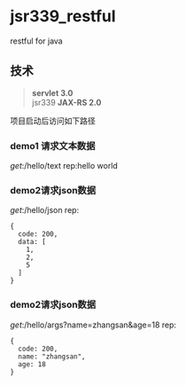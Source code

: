 # jsr339_restful
restful for java

## 技术
> **servlet 3.0**  <br>
> jsr339 **JAX-RS 2.0**  <br>

项目启动后访问如下路径

### demo1 请求文本数据
*get*:/hello/text
rep:hello world

### demo2请求json数据
*get*:/hello/json
rep:
```
{
  code: 200,
  data: [
    1,
    2,
    5
  ]
}
```


### demo2请求json数据
*get*:/hello/args?name=zhangsan&age=18
rep:
```
{
  code: 200,
  name: "zhangsan",
  age: 18
}
```
